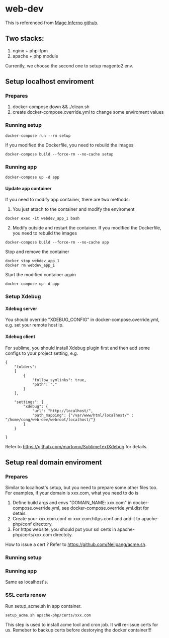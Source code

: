 # web-dev
This is referenced from [Mage Inferno github](https://github.com/mageinferno/magento2-docker-compose).

## Two stacks:
1. nginx + php-fpm
2. apache + php module

Currently, we choose the second one to setup magento2 env.

## Setup localhost enviroment

### Prepares
1. docker-compose down && ./clean.sh
2. create docker-compose.override.yml to change some enviroment values

### Running setup
```
docker-compose run --rm setup
```
If you modified the Dockerfile, you need to rebuild the images
```
docker-compose build --force-rm --no-cache setup
```

### Running app
```
docker-compose up -d app
```
#### Update app container
If you need to modify app container, there are two methods:
1. You just attach to the container and modify the enviroment
```
docker exec -it webdev_app_1 bash
```

2. Modify outside and restart the container.
If you modified the Dockerfile, you need to rebuild the images
```
docker-compose build --force-rm --no-cache app
```
Stop and remove the container
```
docker stop webdev_app_1
docker rm webdev_app_1
```
Start the modified container again
```
docker-compose up -d app
```

### Setup Xdebug
#### Xdebug server
You should override "XDEBUG_CONFIG" in docker-compose.override.yml, e.g. set your remote host ip.

#### Xdebug client
For sublime, you should install Xdebug plugin first and then add some configs to your project setting, e.g. 
```
{
	"folders":
	[
		{
			"follow_symlinks": true,
			"path": "."
		}
	],

    "settings": {
        "xdebug": {
            "url": "http://localhost/",
        	"path_mapping": {"/var/www/html/localhost/" : "/home/cong/web-dev/webroot/localhost/"}        
        }
    }

}

```
Refer to https://github.com/martomo/SublimeTextXdebug for details.

## Setup real domain enviroment

### Prepares
Similar to localhost's setup, but you need to prepare some other files too.
For examples, if your domain is xxx.com, what you need to do is
1. Define build args and envs "DOMAIN_NAME: xxx.com" in docker-compose.override.yml, see docker-compose.override.yml.dist for detais.
2. Create your xxx.com.conf or xxx.com.https.conf and add it to apache-php/conf directory.
3. For https website, you should put your ssl certs in apache-php/certs/xxx.com directoty.

How to issue a cert ?
Refer to https://github.com/Neilpang/acme.sh.

### Running setup
### Running app
Same as localhost's.

### SSL certs renew
Run setup_acme.sh in app container.
```
setup_acme.sh apache-php/certs/xxx.com
```
This step is used to install acme tool and cron job. It will re-issue certs for us.
Remeber to backup certs before destorying the docker container!!!

